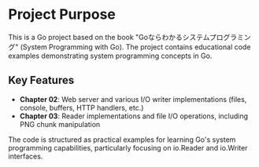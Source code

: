 # Project Purpose

This is a Go project based on the book "Goならわかるシステムプログラミング" (System Programming with Go). The project contains educational code examples demonstrating system programming concepts in Go.

## Key Features
- **Chapter 02**: Web server and various I/O writer implementations (files, console, buffers, HTTP handlers, etc.)
- **Chapter 03**: Reader implementations and file I/O operations, including PNG chunk manipulation

The code is structured as practical examples for learning Go's system programming capabilities, particularly focusing on io.Reader and io.Writer interfaces.